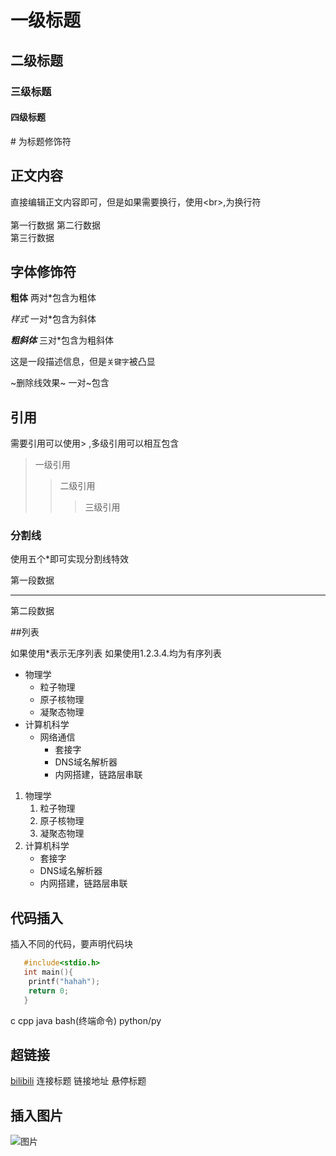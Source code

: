 # 一级标题
## 二级标题
### 三级标题
#### 四级标题
\# 为标题修饰符
## 正文内容
直接编辑正文内容即可，但是如果需要换行，使用\<br\>,为换行符<br><br>
第一行数据
第二行数据<br>
第三行数据
## 字体修饰符

**粗体** 两对\*包含为粗体

*样式* 一对\*包含为斜体

***粗斜体*** 三对\*包含为粗斜体

这是一段描述信息，但是`关键字`被凸显

~删除线效果~ 一对\~包含

## 引用

需要引用可以使用\> ,多级引用可以相互包含

> 一级引用
>> 二级引用
>>> 三级引用

### 分割线

使用五个\*即可实现分割线特效

第一段数据

*****

第二段数据

##列表

如果使用\*表示无序列表 如果使用1.2.3.4.均为有序列表

* 物理学
  * 粒子物理
  * 原子核物理
  * 凝聚态物理
* 计算机科学
  * 网络通信
    * 套接字
    * DNS域名解析器
    * 内网搭建，链路层串联

1. 物理学
   1. 粒子物理
   2. 原子核物理
   3. 凝聚态物理
2. 计算机科学
   * 套接字
   * DNS域名解析器
   * 内网搭建，链路层串联

## 代码插入 

插入不同的代码，要声明代码块

```c
   #include<stdio.h>
   int main(){
	printf("hahah");
	return 0;
   }
```

c cpp java bash(终端命令) python/py

## 超链接

[bilibili](https://www.bilibili.com "点击进入B站")
  连接标题      链接地址              悬停标题

## 插入图片
![图片](https://image.so.com/view?ie=utf-8&src=hao_360so&q=%E5%BC%80%E5%BF%83&correct=%E5%BC%80%E5%BF%83&ancestor=list&cmsid=46ffe998cd09309d1c424c124a82d7b1&cmras=0&cn=0&gn=0&kn=10&crn=0&bxn=0&fsn=70&cuben=0&pornn=0&manun=41&adstar=0&clw=257#id=9d2e212be7c1ecfb6bde84f1a224e9fb&currsn=0&ps=115&pc=115 "开心图片") 
